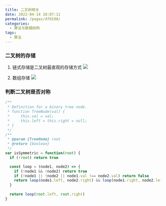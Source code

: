 ```yaml
---
title: 二叉树相关
date: 2022-04-14 18:07:11
permalink: /pages/df0198/
categories:
  - 算法与数据结构
tags:
  - 算法
---
```


### 二叉树的存储

1. 链式存储是二叉树最直观的存储方式
![](https://qiniu.espe.work/blog/20220502090114.png)

2. 数组存储
![](https://qiniu.espe.work/blog/20220502160429.png)


### 判断二叉树是否对称

```js
/**
 * Definition for a binary tree node.
 * function TreeNode(val) {
 *     this.val = val;
 *     this.left = this.right = null;
 * }
 */
/**
 * @param {TreeNode} root
 * @return {boolean}
 */
var isSymmetric = function(root) {
  if (!root) return true

  const loop = (node1, node2) => {
    if (!node1 && !node2) return true
    if (!node1 || !node2 || node1.val !== node2.val) return false
    return loop(node1.left, node2.right) && loop(node1.right, node2.left)
  }
  
  return loop(root.left, root.right)
}
```
